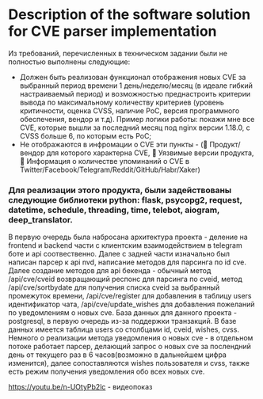 # Description of the software solution for CVE parser implementation #

Из требований, перечисленных в техническом задании были не полностью выполнены следующие:
- Должен быть реализован функционал отображения новых CVE за выбранный период времени 1 день/неделю/месяц (в идеале гибкий настраиваемый период) и возможностью преднастроить критерии вывода по максимальному количеству критериев (уровень критичности, оценка CVSS, наличие PoC, версия программного обеспечения, вендор и т.д). Пример логики работы: покажи мне все CVE, которые вышли за последний месяц под nginx версии 1.18.0, с CVSS больше 6, по которым есть PoC;
- Не отображаются в инфромации о CVE эти пункты - (🔵 Продукт/вендор для которого характерна CVE, 🔵 Уязвимые версии продукта, 🔵 Информация о количестве упоминаний о CVE в Twitter/Facebook/Telegram/Reddit/GitHub/Habr/Xaker)

### Для реализации этого продукта, были задействованы следующие библиотеки python: flask, psycopg2, request, datetime, schedule, threading, time, telebot, aiogram, deep_translator. ###
В первую очередь была набросана архитектура проекта - деление на frontend и backend части с клиентским взаимодействием в telegram боте и api соотвественно. Далее с задней части изначально был написан парсер к api nvd, написание методов для парсинга по id cve. Далее создание методов для api бекенда - обычный метод /api/cve/cveid возвращающий респонс для парсинга по cveid, метод /api/cve/sortbydate для получения списка cveid за выбранный промежуток времени, /api/cve/register для добавления в таблицу users идентификатор чата, /api/cve/update_wishes для добавления пожеланий по уведомлениям о новых cve.
База данных для данного проекта - postgresql, в первую очередь из-за поддержки транзакций. В базе данных имеется таблица users со столбцами id, cveid, wishes, cvss. 
Немного о реализации метода уведомления о новых cve - в отдельном потоке работает парсер, делающий запрос о новых cve за послендний день от текущего раз в 6 часов(возможно в дальнейшем цифра изменится), далее сопоставляются wishes пользователя и cvss, также есть режим получения уведомления обо всех новых cve.


https://youtu.be/n-UOtyPb2lc - видеопоказ
